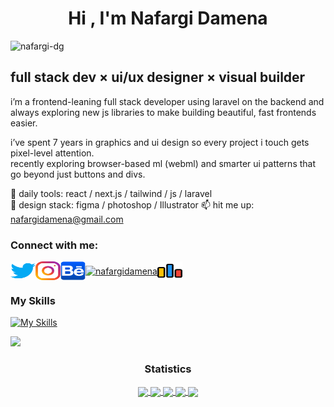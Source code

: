 
<h1 align="center">Hi , I'm Nafargi Damena</h1>

<p align="left"> <img src="https://komarev.com/ghpvc/?username=nafargi-dg&label=Profile%20views&color=0e75b6&style=flat" alt="nafargi-dg" /> </p>

## full stack dev × ui/ux designer × visual builder

i’m a frontend-leaning full stack developer using laravel on the backend and always exploring new js libraries to make building beautiful, fast frontends easier.

i’ve spent 7 years in graphics and ui design so every project i touch gets pixel-level attention.  
recently exploring browser-based ml (webml) and smarter ui patterns that go beyond just buttons and divs.

🧰 daily tools: react / next.js / tailwind / js / laravel  
🎨 design stack: figma / photoshop / Illustrator 
📫 hit me up: nafargidamena@gmail.com

</div><h3 align="left">Connect with me:</h3>
<p align="left">
<a href="https://twitter.com/nafargi" target="blank">
 <img align="center" src="https://raw.githubusercontent.com/teamedwardforever/Readme-Generator/71f25dd8b98329b168142a6b782a107b75eab178/svg/Social/twitter.svg" alt="nafargi" height="30" width="40" /></a><a href="https://linkedin.com/in/nafargidamena" target="blank"><img align="center" src="https://raw.githubusercontent.com/teamedwardforever/Readme-Generator/71f25dd8b98329b168142a6b782a107b75eab178/svg/Social/instagram.svg" alt="kklkl" height="30" width="40" /></a><a href="https://www.behance.net/nafargi" target="blank"><img align="center" src="https://raw.githubusercontent.com/teamedwardforever/Readme-Generator/71f25dd8b98329b168142a6b782a107b75eab178/svg/Social/behance.svg" alt="nafargi" height="30" width="40" /></a><a href="https://codeforces.com/profile/nafargi" target="blank"><a href="https://www.leetcode.com/nafargidamena" target="blank"><img align="center" src="https://raw.githubusercontent.com/rahuldkjain/github-profile-readme-generator/master/src/images/icons/Social/leet-code.svg" alt="nafargidamena" height="30" width="40" /></a><img align="center" src="https://raw.githubusercontent.com/teamedwardforever/Readme-Generator/71f25dd8b98329b168142a6b782a107b75eab178/svg/Social/codeforces.svg" alt="nafargi" height="30" width="40" /></a></p>



<h3 align="left">My Skills</h3>

[![My Skills](https://skillicons.dev/icons?i=d3,react,vue,nextjs,ts,js,laravel,php,cpp,htmx,cs,sass,tailwind,bootstrap,redux,materialui,graphql,redis,git,jest,firebase,postgres,wordpress,figma,ps,ai,netlify)](https://skillicons.dev)

<img src="https://user-images.githubusercontent.com/73097560/115834477-dbab4500-a447-11eb-908a-139a6edaec5c.gif"><h3 align="center">Statistics</h3>
<div align="center">
<a href="https://github.com/nafargi">
<img align="center" src="http://github-profile-summary-cards.vercel.app/api/cards/stats?username=nafargi&theme=2077" height="180em" />
<img align="center" src="http://github-profile-summary-cards.vercel.app/api/cards/most-commit-language?username=nafargi&theme=2077" height="180em" />
<img align="center" src="http://github-profile-summary-cards.vercel.app/api/cards/repos-per-language?username=nafargi&theme=2077" height="180em" />
<img align="center" src="http://github-profile-summary-cards.vercel.app/api/cards/productive-time?username=nafargi&theme=2077" height="180em" />
<img align="center" src="http://github-profile-summary-cards.vercel.app/api/cards/profile-details?username=nafargi&theme=2077" height="180em" />
</div>



<!-- Proudly created with GPRM ( https://gprm.itsvg.in ) -->
